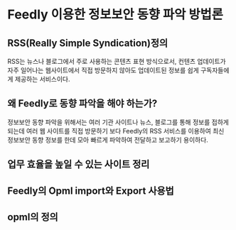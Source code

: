# Feedly 이용한 정보보안 동향 파악 방법론

## RSS(Really Simple Syndication)정의 
 RSS는 뉴스나 블로그에서 주로 사용하는 콘텐츠 표현 방식으로서, 컨텐츠 업데이트가 자주 일어나는 웹사이트에서 직접 방문하지 않아도 업데이트된 정보를 쉽게 구독자들에게 제공하는 서비스이다.

## 왜 Feedly로 동향 파악을 해야 하는가?
 정보보안 동향 파악을 위해서는 여러 기관 사이트나 뉴스, 블로그를 통해 정보를 접하게 되는데 여러 웹 사이트를 직접 방문하기 보다 Feedly의 RSS 서비스를 이용하여 최신 정보보안 동향 정보를 한데 모아 빠르게 파악하여 전달하고 보고하기 용이하다. 
 
## 업무 효율을 높일 수 있는 사이트 정리

## Feedly의 Opml import와 Export 사용법

## opml의 정의
